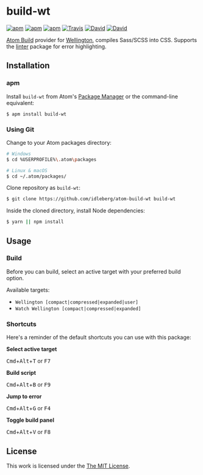# build-wt

[![apm](https://img.shields.io/apm/l/build-wt.svg?style=flat-square)](https://atom.io/packages/build-wt)
[![apm](https://img.shields.io/apm/v/build-wt.svg?style=flat-square)](https://atom.io/packages/build-wt)
[![apm](https://img.shields.io/apm/dm/build-wt.svg?style=flat-square)](https://atom.io/packages/build-wt)
[![Travis](https://img.shields.io/travis/idleberg/atom-build-wt.svg?style=flat-square)](https://travis-ci.org/idleberg/atom-build-wt)
[![David](https://img.shields.io/david/idleberg/atom-build-wt.svg?style=flat-square)](https://david-dm.org/idleberg/atom-build-wt)
[![David](https://img.shields.io/david/dev/idleberg/atom-build-wt.svg?style=flat-square)](https://david-dm.org/idleberg/atom-build-wt?type=dev)

[Atom Build](https://atombuild.github.io/) provider for [Wellington](https://github.com/wellington/wellington), compiles Sass/SCSS into CSS. Supports the [linter](https://atom.io/packages/linter) package for error highlighting.

## Installation

### apm

Install `build-wt` from Atom's [Package Manager](http://flight-manual.atom.io/using-atom/sections/atom-packages/) or the command-line equivalent:

`$ apm install build-wt`

### Using Git

Change to your Atom packages directory:

```bash
# Windows
$ cd %USERPROFILE%\.atom\packages

# Linux & macOS
$ cd ~/.atom/packages/
```

Clone repository as `build-wt`:

```bash
$ git clone https://github.com/idleberg/atom-build-wt build-wt
```

Inside the cloned directory, install Node dependencies:

```bash
$ yarn || npm install
```

## Usage

### Build

Before you can build, select an active target with your preferred build option.

Available targets:

* `Wellington [compact|compressed|expanded|user]`
* `Watch Wellington [compact|compressed|expanded]`

### Shortcuts

Here's a reminder of the default shortcuts you can use with this package:

**Select active target**

<kbd>Cmd</kbd>+<kbd>Alt</kbd>+<kbd>T</kbd> or <kbd>F7</kbd>

**Build script**

<kbd>Cmd</kbd>+<kbd>Alt</kbd>+<kbd>B</kbd> or <kbd>F9</kbd>

**Jump to error**

<kbd>Cmd</kbd>+<kbd>Alt</kbd>+<kbd>G</kbd> or <kbd>F4</kbd>

**Toggle build panel**

<kbd>Cmd</kbd>+<kbd>Alt</kbd>+<kbd>V</kbd> or <kbd>F8</kbd>

## License

This work is licensed under the [The MIT License](LICENSE.md).
